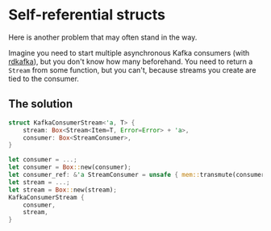 # Self-referential structs
Here is another problem that may often stand in the way. 

Imagine you need to start multiple asynchronous Kafka consumers (with [rdkafka](https://github.com/fede1024/rust-rdkafka)), but you don't know how many beforehand. You need to return a ```Stream``` from some function, but you can't, because streams you create are tied to the consumer.

## The solution
```Rust
struct KafkaConsumerStream<'a, T> {
    stream: Box<Stream<Item=T, Error=Error> + 'a>,
    consumer: Box<StreamConsumer>,
}

let consumer = ...;
let consumer = Box::new(consumer);
let consumer_ref: &'a StreamConsumer = unsafe { mem::transmute(consumer.as_ref()) };
let stream = ...;
let stream = Box::new(stream);
KafkaConsumerStream {
    consumer,
    stream,
}
```